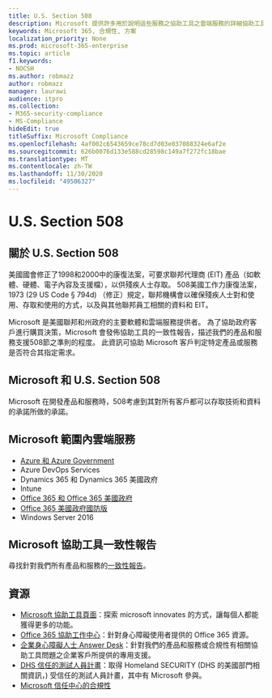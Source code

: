 ```yaml
---
title: U.S. Section 508
description: Microsoft 提供許多用於說明這些服務之協助工具之雲端服務的詳細協助工具一致性報告。
keywords: Microsoft 365, 合規性, 方案
localization_priority: None
ms.prod: microsoft-365-enterprise
ms.topic: article
f1.keywords:
- NOCSH
ms.author: robmazz
author: robmazz
manager: laurawi
audience: itpro
ms.collection:
- M365-security-compliance
- MS-Compliance
hideEdit: true
titleSuffix: Microsoft Compliance
ms.openlocfilehash: 4af002c6543659ce78cd7d03e037088324e6af2e
ms.sourcegitcommit: 626b0076d133e588cd28598c149a7f272fc18bae
ms.translationtype: MT
ms.contentlocale: zh-TW
ms.lasthandoff: 11/30/2020
ms.locfileid: "49506327"
---
```

# <a name="us-section-508"></a>U.S. Section 508

## <a name="about-us-section-508"></a>關於 U.S. Section 508

美國國會修正了1998和2000中的康復法案，可要求聯邦代理商 (EIT) 產品（如軟體、硬體、電子內容及支援檔），以供殘疾人士存取。 508美國工作力康復法案，1973 (29 US Code § 794d) （修正）規定，聯邦機構會以確保殘疾人士對和使用、存取和使用的方式，以及與其他聯邦員工相關的資料和 EIT。

Microsoft 是美國聯邦和州政府的主要軟體和雲端服務提供者。  為了協助政府客戶進行購買決策，Microsoft 會發佈協助工具的一致性報告，描述我們的產品和服務支援508節之準則的程度。  此資訊可協助 Microsoft 客戶判定特定產品或服務是否符合其指定需求。

## <a name="microsoft-and-us-section-508"></a>Microsoft 和 U.S. Section 508

Microsoft 在開發產品和服務時，508考慮到其對所有客戶都可以存取技術和資料的承諾所做的承諾。

## <a name="microsoft-in-scope-cloud-services"></a>Microsoft 範圍內雲端服務

- [Azure 和 Azure Government](https://go.microsoft.com/fwlink/p/?linkid=2051569)
- Azure DevOps Services
- Dynamics 365 和 Dynamics 365 美國政府
- Intune
- [Office 365 和 Office 365 美國政府](https://go.microsoft.com/fwlink/p/?LinkID=2077751)
- [Office 365 美國政府國防版](https://go.microsoft.com/fwlink/p/?LinkID=2077751)
- Windows Server 2016

## <a name="microsoft-accessibility-conformance-reports"></a>Microsoft 協助工具一致性報告

尋找針對我們所有產品和服務的[一致性報告](https://cloudblogs.microsoft.com/industry-blog/government/2018/09/11/accessibility-conformance-reports/)。

## <a name="resources"></a>資源

- [Microsoft 協助工具頁面](https://go.microsoft.com/fwlink/p/?linkid=2051579)：探索 microsoft innovates 的方式，讓每個人都能獲得更多的功能。
- [Office 365 協助工作中心](https://go.microsoft.com/fwlink/p/?linkid=2051801)：針對身心障礙使用者提供的 Office 365 資源。
- [企業身心障礙人士 Answer Desk](https://go.microsoft.com/fwlink/p/?linkid=2050890)：針對我們的產品和服務或合規性有相關協助工具問題之企業客戶所提供的專用支援。
- [DHS 信任的測試人員計畫](https://go.microsoft.com/fwlink/?linkid=2052171)：取得 Homeland SECURITY (DHS 的美國部門相關資訊，) 受信任的測試人員計畫，其中有 Microsoft 參與。
- [Microsoft 信任中心的合規性](https://www.microsoft.com/trust-center/compliance/compliance-overview)
